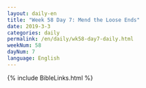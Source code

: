 ```yaml
---
layout: daily-en
title: "Week 58 Day 7: Mend the Loose Ends"
date: 2019-3-3 
categories: daily
permalink: /en/daily/wk58-day7-daily.html
weekNum: 58
dayNum: 7
language: English
---
```


{% include BibleLinks.html %} 
